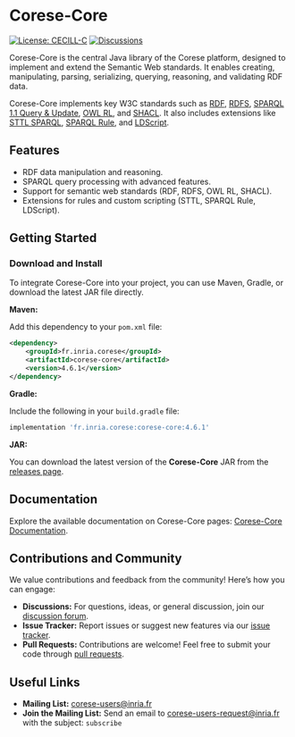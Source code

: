 # Corese-Core

[![License: CECILL-C](https://img.shields.io/badge/License-CECILL--C-blue.svg)](https://cecill.info/licences/Licence_CeCILL-C_V1-en.html) [![Discussions](https://img.shields.io/badge/Discussions-GitHub-blue)](https://github.com/orgs/corese-stack/discussions)

Corese-Core is the central Java library of the Corese platform, designed to implement and extend the Semantic Web standards. It enables creating, manipulating, parsing, serializing, querying, reasoning, and validating RDF data.

Corese-Core implements key W3C standards such as [RDF](https://www.w3.org/RDF/), [RDFS](https://www.w3.org/2001/sw/wiki/RDFS), [SPARQL 1.1 Query & Update](https://www.w3.org/2001/sw/wiki/SPARQL), [OWL RL](https://www.w3.org/2005/rules/wiki/OWLRL), and [SHACL](https://www.w3.org/TR/shacl/). It also includes extensions like [STTL SPARQL](https://files.inria.fr/corese/doc/sttl.html), [SPARQL Rule](https://files.inria.fr/corese/doc/rule.html), and [LDScript](https://files.inria.fr/corese/doc/ldscript.html).

## Features

- RDF data manipulation and reasoning.
- SPARQL query processing with advanced features.
- Support for semantic web standards (RDF, RDFS, OWL RL, SHACL).
- Extensions for rules and custom scripting (STTL, SPARQL Rule, LDScript).

## Getting Started

### Download and Install

To integrate Corese-Core into your project, you can use Maven, Gradle, or download the latest JAR file directly.

**Maven:**

Add this dependency to your `pom.xml` file:

``` xml
<dependency>
    <groupId>fr.inria.corese</groupId>
    <artifactId>corese-core</artifactId>
    <version>4.6.1</version>
</dependency>
```

**Gradle:**

Include the following in your `build.gradle` file:

``` gradle
implementation 'fr.inria.corese:corese-core:4.6.1'
```

**JAR:**

You can download the latest version of the **Corese-Core** JAR from the [releases page](https://github.com/corese-stack/corese-core/releases).

## Documentation

Explore the available documentation on Corese-Core pages: [Corese-Core Documentation](https://corese-stack.github.io/corese-core/).

## Contributions and Community

We value contributions and feedback from the community! Here’s how you can engage:

- **Discussions:** For questions, ideas, or general discussion, join our [discussion forum](https://github.com/orgs/corese-stack/discussions).
- **Issue Tracker:** Report issues or suggest new features via our [issue tracker](https://github.com/corese-stack/corese-core/issues).
- **Pull Requests:** Contributions are welcome! Feel free to submit your code through [pull requests](https://github.com/corese-stack/corese-core/pulls).

## Useful Links

- **Mailing List:** <corese-users@inria.fr>
- **Join the Mailing List:** Send an email to <corese-users-request@inria.fr> with the subject: `subscribe`
